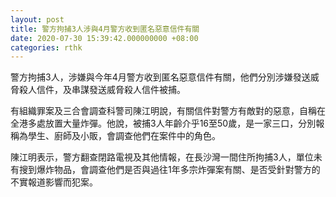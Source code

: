 ```yaml
---
layout: post
title: 警方拘捕3人涉與4月警方收到匿名惡意信件有關
date: 2020-07-30 15:39:42.000000000 +08:00
categories: rthk
---
```


警方拘捕3人，涉嫌與今年4月警方收到匿名惡意信件有關，他們分別涉嫌發送威脅殺人信件，及串謀發送威脅殺人信件被捕。

有組織罪案及三合會調查科警司陳江明說，有關信件對警方有敵對的惡意，自稱在全港多處放置大量炸彈。他說，被捕3人年齡介乎16至50歲，是一家三口，分別報稱為學生、廚師及小販，會調查他們在案件中的角色。

陳江明表示，警方翻查閉路電視及其他情報，在長沙灣一間住所拘捕3人，單位未有搜到爆炸物品，會調查他們是否與過往1年多宗炸彈案有關、是否受針對警方的不實報道影響而犯案。
